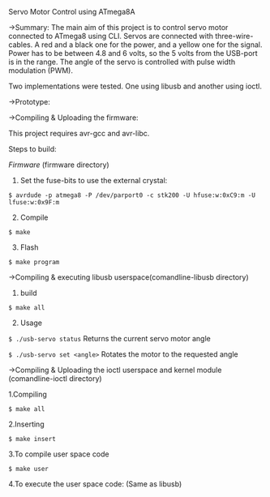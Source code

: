 Servo Motor Control using ATmega8A

->Summary:
The main aim of this project is to control servo motor connected to ATmega8 using CLI. Servos are connected with three-wire-cables. A red and a black one for the power, and a yellow one for the signal. Power has to be between 4.8 and 6 volts, so the 5 volts from the USB-port is in the range. The angle of the servo is controlled with pulse width modulation (PWM).

Two implementations were tested. One using libusb and another using ioctl.

->Prototype:

->Compiling & Uploading the firmware:

This project requires avr-gcc and avr-libc.

Steps to build:

*Firmware* (firmware directory)

1. Set the fuse-bits to use the external crystal:

`$ avrdude -p atmega8 -P /dev/parport0 -c stk200 -U hfuse:w:0xC9:m -U lfuse:w:0x9F:m`

2. Compile

`$ make`

3. Flash

`$ make program`

->Compiling & executing libusb userspace(comandline-libusb directory)

1. build

`$ make all`

2. Usage

`$ ./usb-servo status` Returns the current servo motor angle

`$ ./usb-servo set <angle>` Rotates the motor to the requested angle

->Compiling & Uploading the ioctl userspace and kernel module (comandline-ioctl directory)

1.Compiling

`$ make all`

2.Inserting

`$ make insert`

3.To compile user space code

`$ make user`

4.To execute the user space code: (Same as libusb)
